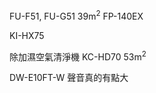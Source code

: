 FU-F51, FU-G51 39m<sup>2</sup>
FP-140EX

KI-HX75

除加濕空氣清淨機 KC-HD70 53m<sup>2</sup>

DW-E10FT-W 聲音真的有點大
